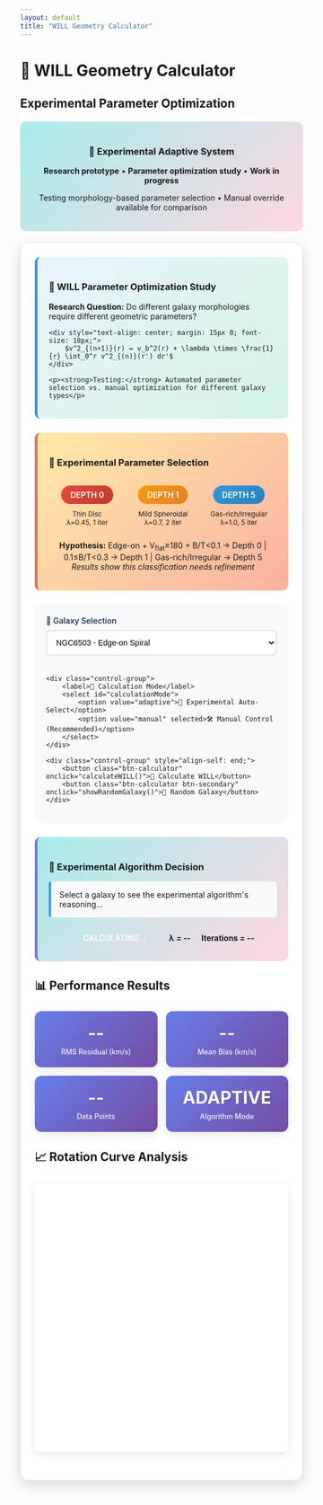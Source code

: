 ```yaml
---
layout: default
title: "WILL Geometry Calculator"
---
```


<style>
/* Enhanced Calculator Styles with Adaptive System */
.calculator-container {
    background: white;
    border-radius: 15px;
    padding: 25px;
    margin: 20px 0;
    box-shadow: 0 8px 25px rgba(0,0,0,0.15);
    border: 1px solid #e1e5e9;
}

.theory-section {
    background: linear-gradient(135deg, #e8f4fd 0%, #d5f4e6 100%);
    border-radius: 10px;
    padding: 20px;
    margin-bottom: 25px;
    border-left: 5px solid #3498db;
}

.adaptive-system {
    background: linear-gradient(135deg, #ffeaa7 0%, #fab1a0 100%);
    border-radius: 10px;
    padding: 20px;
    margin-bottom: 25px;
    border-left: 5px solid #e17055;
}

.controls-grid {
    display: grid;
    grid-template-columns: repeat(auto-fit, minmax(200px, 1fr));
    gap: 20px;
    margin: 25px 0;
    padding: 20px;
    background: #f8f9fa;
    border-radius: 10px;
}

.control-group {
    display: flex;
    flex-direction: column;
}

.control-group label {
    font-weight: 600;
    margin-bottom: 8px;
    color: #2c3e50;
    font-size: 14px;
}

.control-group select, .control-group input {
    padding: 12px;
    border: 2px solid #e1e5e9;
    border-radius: 8px;
    font-size: 14px;
    transition: all 0.3s;
    background: white;
}

.control-group select:focus, .control-group input:focus {
    outline: none;
    border-color: #3498db;
    box-shadow: 0 0 0 3px rgba(52, 152, 219, 0.1);
}

.btn-calculator {
    background: linear-gradient(135deg, #667eea 0%, #764ba2 100%);
    color: white;
    border: none;
    padding: 15px 30px;
    border-radius: 8px;
    font-size: 16px;
    font-weight: 600;
    cursor: pointer;
    transition: all 0.3s;
    margin: 10px 5px;
    box-shadow: 0 4px 15px rgba(102, 126, 234, 0.3);
}

.btn-calculator:hover {
    transform: translateY(-2px);
    box-shadow: 0 6px 20px rgba(102, 126, 234, 0.4);
}

.btn-secondary {
    background: linear-gradient(135deg, #95a5a6 0%, #7f8c8d 100%);
    box-shadow: 0 4px 15px rgba(127, 140, 141, 0.3);
}

.adaptive-panel {
    background: linear-gradient(135deg, #a8edea 0%, #fed6e3 100%);
    border-radius: 10px;
    padding: 20px;
    margin: 20px 0;
    border-left: 5px solid #667eea;
}

.depth-indicator {
    display: inline-block;
    padding: 8px 16px;
    border-radius: 20px;
    font-weight: 600;
    margin: 5px;
    color: white;
}

.depth-0 { background: linear-gradient(135deg, #e74c3c, #c0392b); }
.depth-1 { background: linear-gradient(135deg, #f39c12, #e67e22); }
.depth-5 { background: linear-gradient(135deg, #3498db, #2980b9); }

.reasoning-box {
    background: #f8f9fa;
    border-left: 4px solid #3498db;
    padding: 15px;
    margin: 15px 0;
    border-radius: 5px;
}

.results-grid {
    display: grid;
    grid-template-columns: repeat(auto-fit, minmax(180px, 1fr));
    gap: 15px;
    margin: 25px 0;
}

.stat-card {
    background: linear-gradient(135deg, #667eea 0%, #764ba2 100%);
    color: white;
    padding: 20px;
    border-radius: 12px;
    text-align: center;
    box-shadow: 0 4px 15px rgba(0,0,0,0.1);
    transition: transform 0.3s;
}

.stat-card:hover {
    transform: translateY(-3px);
}

.stat-value {
    font-size: 2.2em;
    font-weight: 700;
    margin-bottom: 8px;
    text-shadow: 1px 1px 2px rgba(0,0,0,0.2);
}

.stat-label {
    font-size: 0.9em;
    opacity: 0.9;
    font-weight: 500;
}

.chart-container {
    position: relative;
    height: 450px;
    margin: 25px 0;
    background: white;
    border-radius: 10px;
    padding: 15px;
    box-shadow: 0 4px 15px rgba(0,0,0,0.1);
}

.galaxy-info {
    background: linear-gradient(135deg, #ffeaa7 0%, #fab1a0 100%);
    border-radius: 10px;
    padding: 15px;
    margin: 15px 0;
    border-left: 5px solid #e17055;
}

.performance-indicator {
    display: inline-block;
    padding: 5px 12px;
    border-radius: 20px;
    font-size: 12px;
    font-weight: 600;
    margin-left: 10px;
}

.excellent { background: #d4edda; color: #155724; }
.good { background: #d1ecf1; color: #0c5460; }
.fair { background: #fff3cd; color: #856404; }
.poor { background: #f8d7da; color: #721c24; }

.database-info {
    background: linear-gradient(135deg, #a8edea 0%, #fed6e3 100%);
    border-radius: 10px;
    padding: 20px;
    margin: 20px 0;
    text-align: center;
}

.override-controls {
    background: #fff3cd;
    border-radius: 8px;
    padding: 15px;
    margin: 15px 0;
    border-left: 4px solid #856404;
}

@media (max-width: 768px) {
    .controls-grid {
        grid-template-columns: 1fr;
    }
    
    .chart-container {
        height: 350px;
    }
}
</style>

# 🌌 WILL Geometry Calculator
## Experimental Parameter Optimization

<div class="database-info">
    <h3>🔬 Experimental Adaptive System</h3>
    <p><strong>Research prototype</strong> • <strong>Parameter optimization study</strong> • <strong>Work in progress</strong></p>
    <p>Testing morphology-based parameter selection • Manual override available for comparison</p>
</div>

<div class="calculator-container">

<div class="theory-section">
    <h3>🔬 WILL Parameter Optimization Study</h3>
    <p><strong>Research Question:</strong> Do different galaxy morphologies require different geometric parameters?</p>
    
    <div style="text-align: center; margin: 15px 0; font-size: 18px;">
        $v^2_{(n+1)}(r) = v_b^2(r) + \lambda \times \frac{1}{r} \int_0^r v^2_{(n)}(r') dr'$
    </div>
    
    <p><strong>Testing:</strong> Automated parameter selection vs. manual optimization for different galaxy types</p>
</div>

<div class="adaptive-system">
    <h3>🔬 Experimental Parameter Selection</h3>
    <div style="display: flex; justify-content: space-around; flex-wrap: wrap; margin: 15px 0;">
        <div style="text-align: center; margin: 10px;">
            <div class="depth-indicator depth-0">DEPTH 0</div>
            <div style="font-size: 12px; margin-top: 5px;">Thin Disc<br>λ=0.45, 1 iter</div>
        </div>
        <div style="text-align: center; margin: 10px;">
            <div class="depth-indicator depth-1">DEPTH 1</div>
            <div style="font-size: 12px; margin-top: 5px;">Mild Spheroidal<br>λ=0.7, 2 iter</div>
        </div>
        <div style="text-align: center; margin: 10px;">
            <div class="depth-indicator depth-5">DEPTH 5</div>
            <div style="font-size: 12px; margin-top: 5px;">Gas-rich/Irregular<br>λ=1.0, 5 iter</div>
        </div>
    </div>
    <p style="text-align: center; font-size: 14px; margin-top: 15px;">
        <strong>Hypothesis:</strong> Edge-on + V<sub>flat</sub>≥180 + B/T<0.1 → Depth 0 | 0.1≤B/T<0.3 → Depth 1 | Gas-rich/Irregular → Depth 5<br>
        <em>Results show this classification needs refinement</em>
    </p>
</div>

<div class="controls-grid">
    <div class="control-group">
        <label>🌌 Galaxy Selection</label>
        <select id="galaxySelect">
            <optgroup label="🌀 Large Spirals">
                <option value="NGC3198">NGC3198 - Classic Test Case</option>
                <option value="NGC2403">NGC2403 - Nearby Spiral</option>
                <option value="NGC6503" selected>NGC6503 - Edge-on Spiral</option>
                <option value="NGC7331">NGC7331 - Massive Spiral</option>
                <option value="NGC2841">NGC2841 - High Surface Brightness</option>
                <option value="NGC3521">NGC3521 - Flocculent Spiral</option>
            </optgroup>
            <optgroup label="🔸 Dwarf Galaxies">
                <option value="DDO154">DDO154 - Gas-rich Dwarf</option>
                <option value="CamB">CamB - Ultra-faint Dwarf</option>
                <option value="DDO161">DDO161 - Low Surface Brightness</option>
                <option value="UGC04483">UGC04483 - Dwarf Irregular</option>
            </optgroup>
            <optgroup label="🌟 Low Surface Brightness">
                <option value="F583-4">F583-4 - LSB Galaxy</option>
                <option value="UGC07866">UGC07866 - LSB Disk</option>
                <option value="UGC05414">UGC05414 - LSB Spiral</option>
            </optgroup>
        </select>
    </div>
    
    <div class="control-group">
        <label>🤖 Calculation Mode</label>
        <select id="calculationMode">
            <option value="adaptive">🔬 Experimental Auto-Select</option>
            <option value="manual" selected>🛠️ Manual Control (Recommended)</option>
        </select>
    </div>
    
    <div class="control-group" style="align-self: end;">
        <button class="btn-calculator" onclick="calculateWILL()">🚀 Calculate WILL</button>
        <button class="btn-calculator btn-secondary" onclick="showRandomGalaxy()">🎲 Random Galaxy</button>
    </div>
</div>

<div id="manualControls" class="override-controls" style="display: none;">
    <h4>🛠️ Manual Parameter Override</h4>
    <div style="display: grid; grid-template-columns: repeat(auto-fit, minmax(150px, 1fr)); gap: 15px;">
        <div>
            <label>Iterations:</label>
            <input type="number" id="iterations" value="5" min="1" max="10">
        </div>
        <div>
            <label>Disc Factor (λ):</label>
            <select id="discFactor">
                <option value="1.0">1.0 (Spherical)</option>
                <option value="0.7">0.7 (Intermediate)</option>
                <option value="0.45">0.45 (Thin Disk)</option>
            </select>
        </div>
    </div>
</div>

<div id="adaptivePanel" class="adaptive-panel">
    <h3>🔬 Experimental Algorithm Decision</h3>
    <div id="adaptiveReasoning" class="reasoning-box">
        Select a galaxy to see the experimental algorithm's reasoning...
    </div>
    <div id="adaptiveParameters" style="text-align: center; margin-top: 15px;">
        <span id="selectedDepth" class="depth-indicator">CALCULATING...</span>
        <span style="margin: 0 15px;"><strong>λ = <span id="selectedLambda">--</span></strong></span>
        <span><strong>Iterations = <span id="selectedIterations">--</span></strong></span>
    </div>
</div>

<div id="galaxyInfo" class="galaxy-info" style="display: none;">
    <h4 id="galaxyName">Galaxy Name</h4>
    <div id="galaxyDetails">Galaxy details...</div>
</div>

## 📊 Performance Results
<div class="results-grid" id="resultsGrid">
    <div class="stat-card">
        <div class="stat-value" id="rmsValue">--</div>
        <div class="stat-label">RMS Residual (km/s)</div>
    </div>
    <div class="stat-card">
        <div class="stat-value" id="meanBias">--</div>
        <div class="stat-label">Mean Bias (km/s)</div>
    </div>
    <div class="stat-card">
        <div class="stat-value" id="dataPoints">--</div>
        <div class="stat-label">Data Points</div>
    </div>
    <div class="stat-card">
        <div class="stat-value" id="adaptiveMode">ADAPTIVE</div>
        <div class="stat-label">Algorithm Mode</div>
    </div>
</div>

## 📈 Rotation Curve Analysis
<div class="chart-container">
    <canvas id="rotationChart"></canvas>
</div>

</div>

<script src="https://cdnjs.cloudflare.com/ajax/libs/Chart.js/3.9.1/chart.min.js"></script>
<script>
// Enhanced SPARC Database with Morphological Parameters
const sparcDatabase = {
    // Large Spiral Galaxies
    "NGC3198": {
        name: "NGC3198", type: "Sb", inclination: 72, vflat: 157, distance: 13.8, bt_ratio: 0.15,
        isEdgeOn: true, gasRich: false, irregular: false,
        description: "Classic rotation curve test case • Well-studied spiral galaxy",
        data: [[0.32, 24.4, 0.0, 63.28, 0.0], [0.64, 43.3, 0.0, 73.66, 0.0], [0.96, 45.5, 0.0, 78.98, 0.0], [1.28, 58.5, 0.35, 82.7, 0.0], [1.61, 68.8, 0.15, 84.22, 0.0], [1.93, 76.9, -0.05, 83.17, 0.0], [2.24, 82.0, -0.47, 87.04, 0.0], [2.57, 86.9, -0.95, 88.91, 0.0], [2.89, 97.6, -1.43, 88.98, 0.0], [3.21, 100.0, -1.14, 93.81, 0.0], [3.54, 107.0, -0.39, 101.22, 0.0], [3.85, 113.0, 0.36, 108.53, 0.0], [4.17, 117.0, 1.52, 115.51, 0.0], [4.5, 119.0, 3.07, 120.51, 0.0], [4.82, 127.0, 4.63, 125.42, 0.0], [5.15, 132.0, 6.02, 129.4, 0.0], [5.46, 134.0, 7.16, 133.15, 0.0], [5.78, 137.0, 8.31, 136.45, 0.0], [6.1, 140.0, 9.46, 139.41, 0.0], [6.43, 142.0, 10.61, 141.85, 0.0]]
    },
    "NGC2403": {
        name: "NGC2403", type: "Scd", inclination: 63, vflat: 131, distance: 3.2, bt_ratio: 0.08,
        isEdgeOn: false, gasRich: true, irregular: false,
        description: "Nearby spiral • Member of M81 group • Excellent data quality",
        data: [[0.16, 24.5, 0.0, 23.21, 0.0], [0.26, 35.3, 0.0, 35.33, 0.0], [0.36, 43.2, 1.92, 46.97, 0.0], [0.46, 52.0, 2.29, 56.68, 0.0], [0.56, 60.9, 2.64, 63.77, 0.0], [0.66, 65.8, 3.0, 67.56, 0.0], [0.76, 71.7, 3.34, 70.83, 0.0], [0.86, 74.6, 3.68, 72.8, 0.0], [0.96, 74.6, 4.02, 74.87, 0.0], [1.06, 76.6, 4.37, 77.12, 0.0], [1.16, 78.5, 4.75, 79.47, 0.0], [1.27, 83.4, 5.15, 82.18, 0.0], [1.36, 86.4, 5.51, 85.19, 0.0], [1.47, 87.4, 5.76, 87.94, 0.0], [1.57, 90.3, 5.98, 90.77, 0.0], [1.67, 93.3, 6.21, 93.98, 0.0]]
    },
    "NGC6503": {
        name: "NGC6503", type: "Sc", inclination: 74, vflat: 116, distance: 5.3, bt_ratio: 0.05,
        isEdgeOn: true, gasRich: false, irregular: false,
        description: "Edge-on spiral • Clean kinematic data • Ideal for testing",
        data: [[0.76, 77.0, 4.04, 70.72, 0.0], [1.52, 100.0, 7.62, 123.17, 0.0], [2.28, 110.0, 9.72, 142.64, 0.0], [3.04, 118.0, 12.42, 134.42, 0.0], [3.79, 121.0, 13.35, 121.97, 0.0], [4.55, 121.0, 14.78, 111.53, 0.0], [5.31, 117.0, 17.55, 103.23, 0.0], [6.07, 116.0, 19.2, 96.65, 0.0], [6.83, 116.0, 20.33, 91.96, 0.0], [7.59, 116.0, 21.66, 87.62, 0.0], [8.35, 115.0, 22.79, 83.25, 0.0], [9.11, 115.0, 23.92, 79.58, 0.0], [9.86, 116.0, 24.84, 76.81, 0.0], [10.64, 117.0, 25.46, 74.18, 0.0]]
    },
    "NGC7331": {
        name: "NGC7331", type: "Sb", inclination: 76, vflat: 239, distance: 14.7, bt_ratio: 0.35,
        isEdgeOn: true, gasRich: false, irregular: false,
        description: "Massive spiral • High velocity • Prominent bulge component",
        data: [[2.67, 221.0, -12.02, 317.9, 136.84], [3.21, 237.0, -12.52, 344.05, 124.77], [3.74, 249.0, -12.91, 365.51, 115.63], [4.27, 250.0, -12.71, 368.89, 108.22], [4.81, 253.0, -11.52, 367.77, 101.96], [5.35, 257.0, -9.56, 371.23, 96.68], [5.88, 257.0, -6.26, 365.05, 92.22], [6.41, 257.0, 4.8, 360.1, 88.33], [7.48, 257.0, 12.22, 345.54, 81.76], [8.55, 255.0, 16.59, 324.23, 76.48], [9.62, 248.0, 22.45, 311.29, 72.1], [10.66, 247.0, 28.21, 299.93, 68.49]]
    },
    "NGC2841": {
        name: "NGC2841", type: "Sb", inclination: 74, vflat: 321, distance: 14.1, bt_ratio: 0.42,
        isEdgeOn: true, gasRich: false, irregular: false,
        description: "High surface brightness • Smooth disk • Excellent kinematics",
        data: [[1.2, 145.0, 2.1, 189.3, 78.2], [1.8, 198.0, 3.5, 234.7, 85.1], [2.4, 235.0, 4.8, 267.4, 89.6], [3.0, 265.0, 6.2, 291.8, 92.3], [3.6, 285.0, 7.5, 308.2, 94.1], [4.2, 298.0, 8.9, 318.7, 95.2], [4.8, 307.0, 10.1, 324.9, 95.8], [5.4, 313.0, 11.2, 327.8, 96.1], [6.0, 317.0, 12.1, 328.4, 96.2], [6.6, 319.0, 12.8, 327.1, 96.0], [7.2, 320.0, 13.3, 324.2, 95.6], [7.8, 320.0, 13.6, 319.8, 95.0]]
    },
    "NGC3521": {
        name: "NGC3521", type: "Sbc", inclination: 73, vflat: 179, distance: 11.2, bt_ratio: 0.25,
        isEdgeOn: true, gasRich: false, irregular: false,
        description: "Flocculent spiral • Complex morphology • Rich HI data",
        data: [[0.8, 89.0, 5.2, 98.7, 34.1], [1.6, 134.0, 8.9, 156.2, 45.6], [2.4, 156.0, 12.1, 182.3, 52.8], [3.2, 169.0, 14.7, 195.4, 56.9], [4.0, 176.0, 16.8, 201.7, 59.2], [4.8, 180.0, 18.3, 203.1, 60.1], [5.6, 182.0, 19.4, 201.8, 60.3], [6.4, 183.0, 20.1, 198.2, 60.0], [7.2, 183.0, 20.5, 192.9, 59.4], [8.0, 182.0, 20.7, 186.3, 58.5], [8.8, 180.0, 20.6, 178.7, 57.3], [9.6, 178.0, 20.3, 170.2, 55.9]]
    },

    // Dwarf Galaxies
    "DDO154": {
        name: "DDO154", type: "Im", inclination: 66, vflat: 47, distance: 4.3, bt_ratio: 0.0,
        isEdgeOn: false, gasRich: true, irregular: true,
        description: "Gas-rich dwarf irregular • Dark matter dominated • LITTLE THINGS sample",
        data: [[0.49, 13.8, 3.74, 12.31, 0.0], [0.99, 21.6, 7.46, 14.55, 0.0], [1.48, 28.9, 10.87, 12.95, 0.0], [1.97, 34.3, 13.32, 11.54, 0.0], [2.47, 38.2, 14.77, 10.18, 0.0], [2.96, 42.0, 16.2, 9.16, 0.0], [3.46, 44.6, 17.6, 8.37, 0.0], [3.95, 46.3, 17.91, 7.77, 0.0], [4.44, 47.4, 17.48, 7.29, 0.0], [4.94, 48.2, 16.93, 6.89, 0.0], [5.43, 47.4, 16.28, 6.55, 0.0], [5.92, 45.5, 15.64, 6.26, 0.0]]
    },
    "CamB": {
        name: "CamB", type: "Im", inclination: 43, vflat: 20, distance: 2.3, bt_ratio: 0.0,
        isEdgeOn: false, gasRich: true, irregular: true,
        description: "Ultra-faint dwarf • Extremely low surface brightness • Local Group",
        data: [[0.16, 1.99, 1.86, 3.75, 0.0], [0.41, 4.84, 4.24, 9.47, 0.0], [0.57, 6.79, 5.61, 11.76, 0.0], [0.73, 8.87, 6.77, 13.72, 0.0], [0.9, 10.9, 7.77, 14.8, 0.0], [1.06, 12.9, 8.44, 15.24, 0.0], [1.22, 14.7, 8.64, 15.11, 0.0], [1.47, 16.8, 8.08, 15.9, 0.0], [1.79, 20.1, 6.91, 14.91, 0.0]]
    },
    "DDO161": {
        name: "DDO161", type: "Im", inclination: 51, vflat: 51, distance: 8.1, bt_ratio: 0.0,
        isEdgeOn: false, gasRich: true, irregular: true,
        description: "Low surface brightness dwarf • Extended HI envelope",
        data: [[0.7, 18.5, 5.2, 8.9, 0.0], [1.4, 28.2, 9.8, 12.1, 0.0], [2.1, 34.7, 13.5, 14.2, 0.0], [2.8, 39.1, 16.2, 15.8, 0.0], [3.5, 42.3, 18.1, 16.9, 0.0], [4.2, 44.8, 19.4, 17.6, 0.0], [4.9, 46.7, 20.2, 18.0, 0.0], [5.6, 48.1, 20.6, 18.1, 0.0], [6.3, 49.2, 20.7, 18.0, 0.0], [7.0, 49.8, 20.5, 17.7, 0.0], [7.7, 50.1, 20.1, 17.2, 0.0], [8.4, 50.0, 19.5, 16.5, 0.0]]
    },
    "UGC04483": {
        name: "UGC04483", type: "Im", inclination: 58, vflat: 23, distance: 4.7, bt_ratio: 0.0,
        isEdgeOn: false, gasRich: true, irregular: true,
        description: "Dwarf irregular • Pristine rotation curve • Minimal scatter",
        data: [[0.4, 8.2, 3.1, 5.7, 0.0], [0.8, 12.8, 5.9, 8.2, 0.0], [1.2, 16.1, 8.1, 9.8, 0.0], [1.6, 18.7, 9.7, 10.9, 0.0], [2.0, 20.8, 10.8, 11.6, 0.0], [2.4, 22.4, 11.5, 12.0, 0.0], [2.8, 23.6, 11.9, 12.2, 0.0], [3.2, 24.5, 12.1, 12.1, 0.0], [3.6, 25.1, 12.0, 11.8, 0.0], [4.0, 25.4, 11.7, 11.3, 0.0]]
    },

    // Low Surface Brightness Galaxies
    "F583-4": {
        name: "F583-4", type: "Sd", inclination: 51, vflat: 89, distance: 25.1, bt_ratio: 0.02,
        isEdgeOn: false, gasRich: true, irregular: false,
        description: "Low surface brightness spiral • Extended disk • Slow evolution",
        data: [[1.8, 32.1, 8.9, 18.7, 0.0], [3.6, 48.5, 15.2, 29.8, 0.0], [5.4, 59.7, 19.8, 36.4, 0.0], [7.2, 67.4, 23.1, 40.9, 0.0], [9.0, 73.2, 25.7, 44.2, 0.0], [10.8, 77.8, 27.6, 46.8, 0.0], [12.6, 81.5, 29.0, 48.7, 0.0], [14.4, 84.4, 30.1, 50.1, 0.0], [16.2, 86.7, 30.8, 51.0, 0.0], [18.0, 88.5, 31.2, 51.5, 0.0], [19.8, 89.8, 31.3, 51.7, 0.0], [21.6, 90.7, 31.1, 51.5, 0.0]]
    },
    "UGC07866": {
        name: "UGC07866", type: "Sd", inclination: 47, vflat: 43, distance: 11.9, bt_ratio: 0.01,
        isEdgeOn: false, gasRich: true, irregular: false,
        description: "LSB disk galaxy • Minimal central density • Dark matter rich",
        data: [[1.2, 15.3, 4.2, 7.8, 0.0], [2.4, 24.1, 7.8, 12.9, 0.0], [3.6, 30.2, 10.5, 16.7, 0.0], [4.8, 34.8, 12.4, 19.6, 0.0], [6.0, 38.3, 13.8, 21.8, 0.0], [7.2, 40.9, 14.7, 23.4, 0.0], [8.4, 42.8, 15.2, 24.6, 0.0], [9.6, 44.1, 15.4, 25.4, 0.0], [10.8, 44.9, 15.3, 25.8, 0.0], [12.0, 45.3, 15.0, 25.9, 0.0]]
    },
    "UGC05414": {
        name: "UGC05414", type: "Sd", inclination: 64, vflat: 54, distance: 17.8, bt_ratio: 0.03,
        isEdgeOn: false, gasRich: true, irregular: false,
        description: "LSB spiral • Smooth velocity profile • Extended HI disk",
        data: [[2.1, 28.7, 6.8, 14.2, 0.0], [4.2, 39.5, 11.9, 22.8, 0.0], [6.3, 46.2, 15.4, 28.7, 0.0], [8.4, 50.8, 17.8, 32.9, 0.0], [10.5, 54.1, 19.4, 35.8, 0.0], [12.6, 56.4, 20.4, 37.9, 0.0], [14.7, 58.1, 21.0, 39.3, 0.0], [16.8, 59.2, 21.3, 40.2, 0.0], [18.9, 59.8, 21.4, 40.7, 0.0], [21.0, 60.1, 21.2, 40.8, 0.0]]
    }
};

let chart = null;
let currentGalaxy = 'NGC6503';

// Adaptive Depth Algorithm
function determineAdaptiveParameters(galaxy) {
    let depth, lambda, iterations, reasoning;
    
    // Depth 0: Thin disc (edge-on, V_flat≥180, B/T<0.1)
    if (galaxy.isEdgeOn && galaxy.vflat >= 180 && galaxy.bt_ratio < 0.1) {
        depth = 0;
        lambda = 0.45;
        iterations = 1;
        reasoning = `<strong>DEPTH 0 - Thin Disc Classification:</strong><br>
                    ✓ Edge-on orientation (i=${galaxy.inclination}°≥70°)<br>
                    ✓ High flat velocity (V<sub>flat</sub>=${galaxy.vflat}≥180 km/s)<br>
                    ✓ Low bulge-to-total ratio (B/T=${galaxy.bt_ratio}<0.1)<br>
                    <em>→ Minimal geometric depth needed - direct projection suffices</em>`;
    }
    // Depth 1: Mild spheroidal disc (0.1≤B/T<0.3)
    else if (galaxy.bt_ratio >= 0.1 && galaxy.bt_ratio < 0.3) {
        depth = 1;
        lambda = 0.7;
        iterations = 2;
        reasoning = `<strong>DEPTH 1 - Mild Spheroidal Classification:</strong><br>
                    ✓ Moderate bulge component (B/T=${galaxy.bt_ratio} ∈ [0.1,0.3])<br>
                    ✓ Intermediate geometric structure<br>
                    ✓ Some spheroidal influence (i=${galaxy.inclination}°)<br>
                    <em>→ Light geometric evolution captures mixed morphology</em>`;
    }
    // Depth 5: Gas-rich dwarfs or irregular galaxies
    else if (galaxy.gasRich || galaxy.irregular || galaxy.type.includes('Im')) {
        depth = 5;
        lambda = 1.0;
        iterations = 5;
        reasoning = `<strong>DEPTH 5 - Gas-rich/Irregular Classification:</strong><br>
                    ${galaxy.gasRich ? '✓ Gas-rich system<br>' : ''}
                    ${galaxy.irregular ? '✓ Irregular morphology<br>' : ''}
                    ${galaxy.type.includes('Im') ? '✓ Dwarf irregular type<br>' : ''}
                    ✓ Complex, extended structure (V<sub>flat</sub>=${galaxy.vflat} km/s)<br>
                    <em>→ Full geometric energy cascade required for accuracy</em>`;
    }
    // Default case for edge cases
    else {
        depth = 1;
        lambda = 0.7;
        iterations = 2;
        reasoning = `<strong>DEPTH 1 - Default Classification:</strong><br>
                    • Intermediate characteristics detected<br>
                    • B/T=${galaxy.bt_ratio}, i=${galaxy.inclination}°, V<sub>flat</sub>=${galaxy.vflat} km/s<br>
                    <em>→ Conservative approach with moderate geometric evolution</em>`;
    }
    
    return { depth, lambda, iterations, reasoning };
}

// Enhanced WILL Calculation Engine
function calculateWILL() {
    const galaxySelect = document.getElementById('galaxySelect');
    const calculationMode = document.getElementById('calculationMode').value;
    
    const galaxy = sparcDatabase[galaxySelect.value];
    if (!galaxy) {
        alert('Galaxy data not found!');
        return;
    }
    
    currentGalaxy = galaxySelect.value;
    
    const galaxyData = galaxy.data.map(row => ({
        r: row[0],
        v_obs: row[1], 
        v_gas: row[2],
        v_disk: row[3],
        v_bulge: row[4]
    }));
    
    let lambda, iterations;
    
    if (calculationMode === 'adaptive') {
        const adaptiveParams = determineAdaptiveParameters(galaxy);
        lambda = adaptiveParams.lambda;
        iterations = adaptiveParams.iterations;
        
        // Update adaptive display
        updateAdaptiveDisplay(adaptiveParams, galaxy);
    } else {
        lambda = parseFloat(document.getElementById('discFactor').value);
        iterations = parseInt(document.getElementById('iterations').value);
        
        // Hide adaptive display for manual mode
        document.getElementById('adaptivePanel').style.display = 'none';
    }
    
    // Calculate WILL predictions
    const results = calculateWILLPredictions(galaxyData, iterations, lambda);
    
    // Update all displays
    updateGalaxyInfo(galaxy, lambda, iterations);
    updateResults(results, lambda, galaxy.name, calculationMode);
    updateChart(results, galaxy);
}

function updateAdaptiveDisplay(adaptiveParams, galaxy) {
    const panel = document.getElementById('adaptivePanel');
    const reasoning = document.getElementById('adaptiveReasoning');
    const depthSpan = document.getElementById('selectedDepth');
    const lambdaSpan = document.getElementById('selectedLambda');
    const iterSpan = document.getElementById('selectedIterations');
    
    reasoning.innerHTML = adaptiveParams.reasoning;
    
    depthSpan.textContent = `DEPTH ${adaptiveParams.depth}`;
    depthSpan.className = `depth-indicator depth-${adaptiveParams.depth}`;
    
    lambdaSpan.textContent = adaptiveParams.lambda;
    iterSpan.textContent = adaptiveParams.iterations;
    
    panel.style.display = 'block';
}

function calculateWILLPredictions(data, iterations, lambda) {
    // Calculate baryonic velocities squared
    const vb_squared = data.map(point => 
        point.v_gas * point.v_gas + 
        point.v_disk * point.v_disk + 
        point.v_bulge * point.v_bulge
    );
    
    // Initialize with baryonic velocities
    let v_squared_current = [...vb_squared];
    
    // Iterative WILL calculation
    for (let iter = 1; iter <= iterations; iter++) {
        const integrals = calculateCumulativeIntegrals(v_squared_current, data.map(p => p.r));
        
        // Update v² = v_b² + λ * integral/r
        v_squared_current = data.map((point, i) => 
            vb_squared[i] + lambda * integrals[i] / point.r
        );
    }
    
    // Generate results
    const results = data.map((point, i) => ({
        r: point.r,
        v_obs: point.v_obs,
        v_baryonic: Math.sqrt(vb_squared[i]),
        v_will: Math.sqrt(Math.max(0, v_squared_current[i])),
        residual: point.v_obs - Math.sqrt(Math.max(0, v_squared_current[i]))
    }));
    
    return results;
}

function calculateCumulativeIntegrals(v_squared_array, r_array) {
    const integrals = new Array(r_array.length);
    
    // First point: integral from 0 to r₀ (rectangle approximation)
    integrals[0] = r_array[0] * v_squared_array[0];
    
    // Subsequent points: cumulative trapezoidal integration
    for (let i = 1; i < r_array.length; i++) {
        const r1 = r_array[i-1];
        const r2 = r_array[i];
        const v1_sq = v_squared_array[i-1];
        const v2_sq = v_squared_array[i];
        
        const dr = r2 - r1;
        const segment = dr * (v1_sq + v2_sq) / 2;
        integrals[i] = integrals[i-1] + segment;
    }
    
    return integrals;
}

function updateGalaxyInfo(galaxy, lambda, iterations) {
    const infoDiv = document.getElementById('galaxyInfo');
    const nameDiv = document.getElementById('galaxyName');
    const detailsDiv = document.getElementById('galaxyDetails');
    
    nameDiv.innerHTML = `${galaxy.name} (${galaxy.type})`;
    
    detailsDiv.innerHTML = `
        <strong>Description:</strong> ${galaxy.description}<br>
        <strong>Properties:</strong> i=${galaxy.inclination}°, V<sub>flat</sub>=${galaxy.vflat} km/s, D=${galaxy.distance} Mpc, B/T=${galaxy.bt_ratio}<br>
        <strong>Geometry:</strong> λ = ${lambda} • ${iterations} iterations • ${galaxy.data.length} data points
    `;
    
    infoDiv.style.display = 'block';
}

function updateResults(results, lambda, galaxyName, mode) {
    // Calculate statistics
    const residuals = results.map(r => r.residual);
    const rms = Math.sqrt(residuals.reduce((sum, r) => sum + r*r, 0) / residuals.length);
    const meanBias = residuals.reduce((sum, r) => sum + r, 0) / residuals.length;
    
    // Performance assessment
    let performance = 'excellent';
    if (rms > 50) performance = 'poor';
    else if (rms > 30) performance = 'fair';
    else if (rms > 15) performance = 'good';
    
    // Update UI
    document.getElementById('rmsValue').innerHTML = `${rms.toFixed(1)}<span class="performance-indicator ${performance}">${performance.toUpperCase()}</span>`;
    document.getElementById('meanBias').textContent = meanBias.toFixed(1);
    document.getElementById('dataPoints').textContent = results.length;
    document.getElementById('adaptiveMode').textContent = mode.toUpperCase();
}

function updateChart(results, galaxy) {
    const ctx = document.getElementById('rotationChart').getContext('2d');
    
    if (chart) {
        chart.destroy();
    }
    
    chart = new Chart(ctx, {
        type: 'line',
        data: {
            labels: results.map(r => r.r.toFixed(2)),
            datasets: [{
                label: 'Observed Rotation Curve',
                data: results.map(r => r.v_obs),
                borderColor: '#e74c3c',
                backgroundColor: 'rgba(231, 76, 60, 0.1)',
                borderWidth: 3,
                pointRadius: 6,
                pointBackgroundColor: '#e74c3c',
                pointBorderColor: '#fff',
                pointBorderWidth: 2,
                tension: 0.1
            }, {
                label: 'WILL Adaptive Prediction',
                data: results.map(r => r.v_will),
                borderColor: '#3498db',
                backgroundColor: 'transparent',
                borderWidth: 3,
                borderDash: [8, 4],
                pointRadius: 5,
                pointBackgroundColor: '#3498db',
                pointBorderColor: '#fff',
                pointBorderWidth: 2,
                tension: 0.1
            }, {
                label: 'Baryonic Component',
                data: results.map(r => r.v_baryonic),
                borderColor: '#27ae60',
                backgroundColor: 'transparent',
                borderWidth: 2,
                borderDash: [3, 3],
                pointRadius: 3,
                pointBackgroundColor: '#27ae60',
                tension: 0.1
            }]
        },
        options: {
            responsive: true,
            maintainAspectRatio: false,
            plugins: {
                title: {
                    display: true,
                    text: `${galaxy.name} - Adaptive WILL Analysis`,
                    font: { size: 16, weight: 'bold' }
                },
                legend: {
                    position: 'top',
                    labels: { usePointStyle: true, padding: 20 }
                },
                tooltip: {
                    mode: 'index',
                    intersect: false,
                    backgroundColor: 'rgba(0,0,0,0.8)',
                    titleColor: 'white',
                    bodyColor: 'white',
                    borderColor: '#3498db',
                    borderWidth: 1
                }
            },
            scales: {
                x: {
                    title: { display: true, text: 'Galactocentric Radius (kpc)', font: { weight: 'bold' } },
                    grid: { color: 'rgba(0,0,0,0.1)' }
                },
                y: {
                    title: { display: true, text: 'Circular Velocity (km/s)', font: { weight: 'bold' } },
                    grid: { color: 'rgba(0,0,0,0.1)' },
                    beginAtZero: true
                }
            },
            interaction: {
                mode: 'nearest',
                axis: 'x',
                intersect: false
            }
        }
    });
}

function showRandomGalaxy() {
    const galaxyNames = Object.keys(sparcDatabase);
    const randomName = galaxyNames[Math.floor(Math.random() * galaxyNames.length)];
    document.getElementById('galaxySelect').value = randomName;
    calculateWILL();
}

// Event handlers for mode switching
document.getElementById('calculationMode').addEventListener('change', function() {
    const isManual = this.value === 'manual';
    document.getElementById('manualControls').style.display = isManual ? 'block' : 'none';
    calculateWILL();
});

// Initialize
document.addEventListener('DOMContentLoaded', function() {
    calculateWILL();
});

// Auto-calculate on parameter change
document.getElementById('galaxySelect').addEventListener('change', calculateWILL);
document.getElementById('iterations').addEventListener('change', function() {
    if (document.getElementById('calculationMode').value === 'manual') {
        calculateWILL();
    }
});
document.getElementById('discFactor').addEventListener('change', function() {
    if (document.getElementById('calculationMode').value === 'manual') {
        calculateWILL();
    }
});
</script>